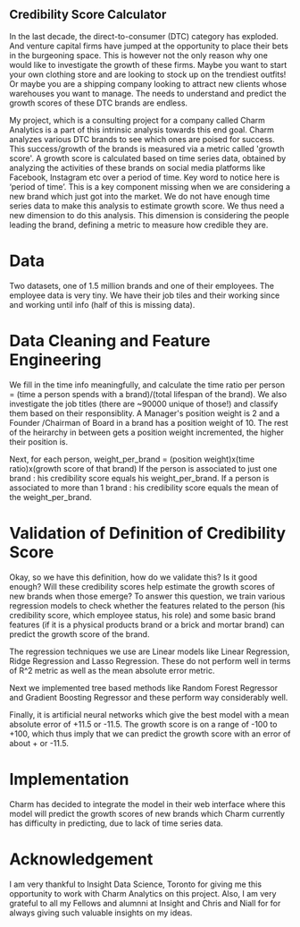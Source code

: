 ## Credibility Score Calculator

In the last decade, the direct-to-consumer (DTC) category has exploded. And venture capital firms have jumped at the opportunity to place their bets in the burgeoning space. This is however not the only reason why one would like to investigate the growth of these firms.
Maybe you want to start your own clothing store and are looking to stock up on the trendiest outfits! Or maybe you are a shipping company looking to attract new clients whose warehouses you want to manage. The needs to understand and predict the growth scores of these DTC brands are endless.

My project, which is a consulting project for a company called Charm Analytics is a part of this intrinsic analysis towards this end goal. Charm analyzes various DTC brands to see which ones are poised for success. This success/growth of the brands is measured via a metric called 'growth score'. A growth score is calculated based on time series data, obtained by analyzing the activities of these brands on social media platforms like Facebook, Instagram etc over a period of time. Key word to notice here is ‘period of time’. This is a key component missing when we are considering a new brand which just got into the market. We do not have enough time series data to make this analysis to estimate growth score. We thus need a new dimension to do this analysis. This dimension is considering the people leading the brand, defining a metric to measure how credible they are.

# Data

Two datasets, one of 1.5 million brands and one of their employees. The employee data is very tiny. We have their job tiles and their working since and working until info (half of this is missing data). 

# Data Cleaning and Feature Engineering

We fill in the time info meaningfully, and calculate the time ratio per person = (time a person spends with a brand)/(total lifespan of the brand). We also investigate the job titles (there are ~90000 unique of those!) and classify them based on their responsiblity. A Manager's position weight is 2 and a Founder /Chairman of Board in a brand has a position weight of 10. The rest of the heirarchy in between gets a position weight incremented, the higher their position is. 

Next, for each person, weight_per_brand = (position weight)x(time ratio)x(growth score of that brand)
If the person is associated to just one brand : his credibility score equals his weight_per_brand.
If a person is associated to more than 1 brand : his credibility score equals the mean of the weight_per_brand.

# Validation of Definition of Credibility Score 

Okay, so we have this definition, how do we validate this? Is it good enough? Will these credibility scores help estimate the growth scores of new brands when those emerge?
To answer this question, we train various regression models to check whether the features related to the person (his credibility score, which employee status, his role) and some basic brand features (if it is a physical products brand or a brick and mortar brand) can predict the growth score of the brand. 

The regression techniques we use are Linear models like Linear Regression, Ridge Regression and Lasso Regression. These do not perform well in terms of R^2 metric as well as the mean absolute error metric. 

Next we implemented tree based methods like Random Forest Regressor and Gradient Boosting Regressor and these perform way considerably well. 

Finally, it is artificial neural networks which give the best model with a mean absolute error of +11.5 or -11.5. The growth score is on a range of -100 to +100, which thus imply that we can predict the growth score with an error of about + or -11.5.


# Implementation 

Charm has decided to integrate the model in their web interface where this model will predict the growth scores of new brands which Charm currently has difficulty in predicting, due to lack of time series data.

# Acknowledgement

I am very thankful to Insight Data Science, Toronto for giving me this opportunity to work with Charm Analytics on this project. Also, I am very grateful to all my Fellows and alumnni at Insight and Chris and Niall for for always giving such valuable insights on my ideas.



